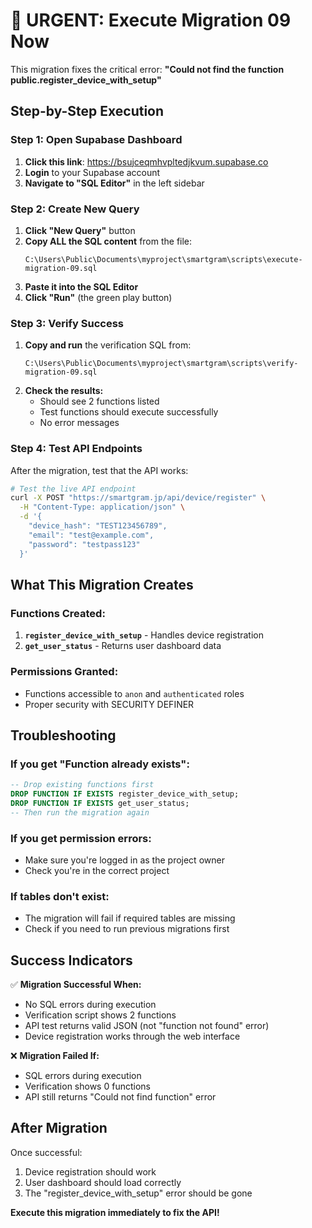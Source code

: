 # 🚨 URGENT: Execute Migration 09 Now

This migration fixes the critical error: **"Could not find the function public.register_device_with_setup"**

## Step-by-Step Execution

### Step 1: Open Supabase Dashboard
1. **Click this link**: https://bsujceqmhvpltedjkvum.supabase.co
2. **Login** to your Supabase account
3. **Navigate to "SQL Editor"** in the left sidebar

### Step 2: Create New Query
1. **Click "New Query"** button
2. **Copy ALL the SQL content** from the file:
   ```
   C:\Users\Public\Documents\myproject\smartgram\scripts\execute-migration-09.sql
   ```
3. **Paste it into the SQL Editor**
4. **Click "Run"** (the green play button)

### Step 3: Verify Success
1. **Copy and run** the verification SQL from:
   ```
   C:\Users\Public\Documents\myproject\smartgram\scripts\verify-migration-09.sql
   ```
2. **Check the results:**
   - Should see 2 functions listed
   - Test functions should execute successfully
   - No error messages

### Step 4: Test API Endpoints
After the migration, test that the API works:

```bash
# Test the live API endpoint
curl -X POST "https://smartgram.jp/api/device/register" \
  -H "Content-Type: application/json" \
  -d '{
    "device_hash": "TEST123456789",
    "email": "test@example.com",
    "password": "testpass123"
  }'
```

## What This Migration Creates

### Functions Created:
1. **`register_device_with_setup`** - Handles device registration
2. **`get_user_status`** - Returns user dashboard data

### Permissions Granted:
- Functions accessible to `anon` and `authenticated` roles
- Proper security with SECURITY DEFINER

## Troubleshooting

### If you get "Function already exists":
```sql
-- Drop existing functions first
DROP FUNCTION IF EXISTS register_device_with_setup;
DROP FUNCTION IF EXISTS get_user_status;
-- Then run the migration again
```

### If you get permission errors:
- Make sure you're logged in as the project owner
- Check you're in the correct project

### If tables don't exist:
- The migration will fail if required tables are missing
- Check if you need to run previous migrations first

## Success Indicators

✅ **Migration Successful When:**
- No SQL errors during execution
- Verification script shows 2 functions
- API test returns valid JSON (not "function not found" error)
- Device registration works through the web interface

❌ **Migration Failed If:**
- SQL errors during execution
- Verification shows 0 functions
- API still returns "Could not find function" error

## After Migration

Once successful:
1. Device registration should work
2. User dashboard should load correctly
3. The "register_device_with_setup" error should be gone

**Execute this migration immediately to fix the API!**